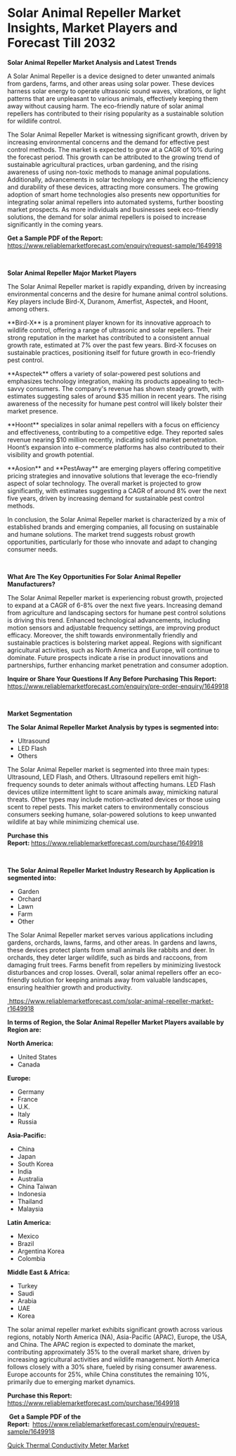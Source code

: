 <p><h1>Solar Animal Repeller Market Insights, Market Players and Forecast Till 2032</h1></p><p><strong>Solar Animal Repeller Market Analysis and Latest Trends</strong></p>
<p><p>A Solar Animal Repeller is a device designed to deter unwanted animals from gardens, farms, and other areas using solar power. These devices harness solar energy to operate ultrasonic sound waves, vibrations, or light patterns that are unpleasant to various animals, effectively keeping them away without causing harm. The eco-friendly nature of solar animal repellers has contributed to their rising popularity as a sustainable solution for wildlife control.</p><p>The Solar Animal Repeller Market is witnessing significant growth, driven by increasing environmental concerns and the demand for effective pest control methods. The market is expected to grow at a CAGR of 10% during the forecast period. This growth can be attributed to the growing trend of sustainable agricultural practices, urban gardening, and the rising awareness of using non-toxic methods to manage animal populations. Additionally, advancements in solar technology are enhancing the efficiency and durability of these devices, attracting more consumers. The growing adoption of smart home technologies also presents new opportunities for integrating solar animal repellers into automated systems, further boosting market prospects. As more individuals and businesses seek eco-friendly solutions, the demand for solar animal repellers is poised to increase significantly in the coming years.</p></p>
<p><strong>Get a Sample PDF of the Report:&nbsp;</strong> <a href="https://www.reliablemarketforecast.com/enquiry/request-sample/1649918?utm_campaign=1842&utm_medium=2&utm_source=Github&utm_content=ia&utm_term=17022025&utm_id=solar-animal-repeller">https://www.reliablemarketforecast.com/enquiry/request-sample/1649918</a></p>
<p>&nbsp;</p>
<p><strong>Solar Animal Repeller Major Market Players</strong></p>
<p><p>The Solar Animal Repeller market is rapidly expanding, driven by increasing environmental concerns and the desire for humane animal control solutions. Key players include Bird-X, Duranom, Amerfist, Aspectek, and Hoont, among others.</p><p>**Bird-X** is a prominent player known for its innovative approach to wildlife control, offering a range of ultrasonic and solar repellers. Their strong reputation in the market has contributed to a consistent annual growth rate, estimated at 7% over the past few years. Bird-X focuses on sustainable practices, positioning itself for future growth in eco-friendly pest control.</p><p>**Aspectek** offers a variety of solar-powered pest solutions and emphasizes technology integration, making its products appealing to tech-savvy consumers. The company's revenue has shown steady growth, with estimates suggesting sales of around $35 million in recent years. The rising awareness of the necessity for humane pest control will likely bolster their market presence.</p><p>**Hoont** specializes in solar animal repellers with a focus on efficiency and effectiveness, contributing to a competitive edge. They reported sales revenue nearing $10 million recently, indicating solid market penetration. Hoont’s expansion into e-commerce platforms has also contributed to their visibility and growth potential.</p><p>**Aosion** and **PestAway** are emerging players offering competitive pricing strategies and innovative solutions that leverage the eco-friendly aspect of solar technology. The overall market is projected to grow significantly, with estimates suggesting a CAGR of around 8% over the next five years, driven by increasing demand for sustainable pest control methods.</p><p>In conclusion, the Solar Animal Repeller market is characterized by a mix of established brands and emerging companies, all focusing on sustainable and humane solutions. The market trend suggests robust growth opportunities, particularly for those who innovate and adapt to changing consumer needs.</p></p>
<p>&nbsp;</p>
<p><strong>What Are The Key Opportunities For Solar Animal Repeller Manufacturers?</strong></p>
<p><p>The Solar Animal Repeller market is experiencing robust growth, projected to expand at a CAGR of 6-8% over the next five years. Increasing demand from agriculture and landscaping sectors for humane pest control solutions is driving this trend. Enhanced technological advancements, including motion sensors and adjustable frequency settings, are improving product efficacy. Moreover, the shift towards environmentally friendly and sustainable practices is bolstering market appeal. Regions with significant agricultural activities, such as North America and Europe, will continue to dominate. Future prospects indicate a rise in product innovations and partnerships, further enhancing market penetration and consumer adoption.</p></p>
<p><strong>Inquire or Share Your Questions If Any Before Purchasing This Report:</strong> <a href="https://www.reliablemarketforecast.com/enquiry/pre-order-enquiry/1649918?utm_campaign=1842&utm_medium=2&utm_source=Github&utm_content=ia&utm_term=17022025&utm_id=solar-animal-repeller">https://www.reliablemarketforecast.com/enquiry/pre-order-enquiry/1649918</a></p>
<p>&nbsp;</p>
<p><strong>Market Segmentation</strong></p>
<p><strong>The Solar Animal Repeller Market Analysis by types is segmented into:</strong></p>
<p><ul><li>Ultrasound</li><li>LED Flash</li><li>Others</li></ul></p>
<p><p>The Solar Animal Repeller market is segmented into three main types: Ultrasound, LED Flash, and Others. Ultrasound repellers emit high-frequency sounds to deter animals without affecting humans. LED Flash devices utilize intermittent light to scare animals away, mimicking natural threats. Other types may include motion-activated devices or those using scent to repel pests. This market caters to environmentally conscious consumers seeking humane, solar-powered solutions to keep unwanted wildlife at bay while minimizing chemical use.</p></p>
<p><strong>Purchase this Report:&nbsp;</strong><a href="https://www.reliablemarketforecast.com/purchase/1649918?utm_campaign=1842&utm_medium=2&utm_source=Github&utm_content=ia&utm_term=17022025&utm_id=solar-animal-repeller">https://www.reliablemarketforecast.com/purchase/1649918</a></p>
<p>&nbsp;</p>
<p><strong>The Solar Animal Repeller Market Industry Research by Application is segmented into:</strong></p>
<p><ul><li>Garden</li><li>Orchard</li><li>Lawn</li><li>Farm</li><li>Other</li></ul></p>
<p><p>The Solar Animal Repeller market serves various applications including gardens, orchards, lawns, farms, and other areas. In gardens and lawns, these devices protect plants from small animals like rabbits and deer. In orchards, they deter larger wildlife, such as birds and raccoons, from damaging fruit trees. Farms benefit from repellers by minimizing livestock disturbances and crop losses. Overall, solar animal repellers offer an eco-friendly solution for keeping animals away from valuable landscapes, ensuring healthier growth and productivity.</p></p>
<p><a href="https://www.reliablemarketforecast.com/solar-animal-repeller-market-r1649918?utm_campaign=1842&utm_medium=2&utm_source=Github&utm_content=ia&utm_term=17022025&utm_id=solar-animal-repeller">&nbsp;https://www.reliablemarketforecast.com/solar-animal-repeller-market-r1649918</a></p>
<p><strong>In terms of Region, the Solar Animal Repeller Market Players available by Region are:</strong></p>
<p>
    <p> <strong> North America: </strong>
        <ul>
            <li>United States</li>
            <li>Canada</li>
        </ul>
        </p> 
    <p> <strong> Europe: </strong>
        <ul>
            <li>Germany</li>
            <li>France</li>
            <li>U.K.</li>
            <li>Italy</li>
            <li>Russia</li>
        </ul>
        </p> 
    <p> <strong> Asia-Pacific: </strong>
        <ul>
            <li>China</li>
            <li>Japan</li>
            <li>South Korea</li>
            <li>India</li>
            <li>Australia</li>
            <li>China Taiwan</li>
            <li>Indonesia</li>
            <li>Thailand</li>
            <li>Malaysia</li>
        </ul>
        </p> 
    <p> <strong> Latin America: </strong>
        <ul>
            <li>Mexico</li>
            <li>Brazil</li>
            <li>Argentina Korea</li>
            <li>Colombia</li>
        </ul>
        </p> 
    <p> <strong> Middle East & Africa: </strong>
        <ul>
            <li>Turkey</li>
            <li>Saudi</li>
            <li>Arabia</li>
            <li>UAE</li>
            <li>Korea</li>
        </ul>
    </p>
    </p>
<p><p>The solar animal repeller market exhibits significant growth across various regions, notably North America (NA), Asia-Pacific (APAC), Europe, the USA, and China. The APAC region is expected to dominate the market, contributing approximately 35% to the overall market share, driven by increasing agricultural activities and wildlife management. North America follows closely with a 30% share, fueled by rising consumer awareness. Europe accounts for 25%, while China constitutes the remaining 10%, primarily due to emerging market dynamics.</p></p>
<p><strong>Purchase this Report: </strong><a href="https://www.reliablemarketforecast.com/purchase/1649918?utm_campaign=1842&utm_medium=2&utm_source=Github&utm_content=ia&utm_term=17022025&utm_id=solar-animal-repeller">https://www.reliablemarketforecast.com/purchase/1649918</a></p>
<p>&nbsp;<strong>Get a Sample PDF of the Report:&nbsp;&nbsp;</strong><a href="https://www.reliablemarketforecast.com/enquiry/request-sample/1649918?utm_campaign=1842&utm_medium=2&utm_source=Github&utm_content=ia&utm_term=17022025&utm_id=solar-animal-repeller">https://www.reliablemarketforecast.com/enquiry/request-sample/1649918</a></p>
<p><strong></strong></p>
<p><p><a href="https://github.com/gulaimolin/Market-Research-Report-List-7/blob/main/quick-thermal-conductivity-meter-market.md?utm_campaign=1842&utm_medium=2&utm_source=Github&utm_content=ia&utm_term=17022025&utm_id=solar-animal-repeller">Quick Thermal Conductivity Meter Market</a></p></p>